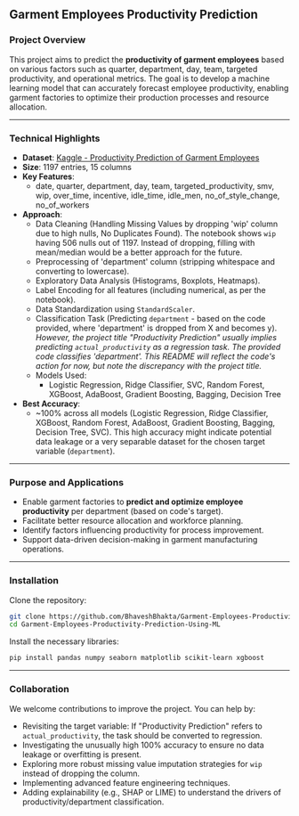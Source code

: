## Garment Employees Productivity Prediction

### Project Overview

This project aims to predict the **productivity of garment employees** based on various factors such as quarter, department, day, team, targeted productivity, and operational metrics. The goal is to develop a machine learning model that can accurately forecast employee productivity, enabling garment factories to optimize their production processes and resource allocation.

-----

### Technical Highlights

  * **Dataset**: [Kaggle - Productivity Prediction of Garment Employees](https://www.kaggle.com/datasets/ishadss/productivity-prediction-of-garment-employees)
  * **Size**: 1197 entries, 15 columns
  * **Key Features**:
      * date, quarter, department, day, team, targeted\_productivity, smv, wip, over\_time, incentive, idle\_time, idle\_men, no\_of\_style\_change, no\_of\_workers
  * **Approach**:
      * Data Cleaning (Handling Missing Values by dropping 'wip' column due to high nulls, No Duplicates Found). The notebook shows `wip` having 506 nulls out of 1197. Instead of dropping, filling with mean/median would be a better approach for the future.
      * Preprocessing of 'department' column (stripping whitespace and converting to lowercase).
      * Exploratory Data Analysis (Histograms, Boxplots, Heatmaps).
      * Label Encoding for all features (including numerical, as per the notebook).
      * Data Standardization using `StandardScaler`.
      * Classification Task (Predicting `department` - based on the code provided, where 'department' is dropped from X and becomes y). *However, the project title "Productivity Prediction" usually implies predicting `actual_productivity` as a regression task. The provided code classifies 'department'. This README will reflect the code's action for now, but note the discrepancy with the project title.*
      * Models Used:
          * Logistic Regression, Ridge Classifier, SVC, Random Forest, XGBoost, AdaBoost, Gradient Boosting, Bagging, Decision Tree
  * **Best Accuracy**:
      * \~100% across all models (Logistic Regression, Ridge Classifier, XGBoost, Random Forest, AdaBoost, Gradient Boosting, Bagging, Decision Tree, SVC). This high accuracy might indicate potential data leakage or a very separable dataset for the chosen target variable (`department`).

-----

### Purpose and Applications

  * Enable garment factories to **predict and optimize employee productivity** per department (based on code's target).
  * Facilitate better resource allocation and workforce planning.
  * Identify factors influencing productivity for process improvement.
  * Support data-driven decision-making in garment manufacturing operations.

-----

### Installation

Clone the repository:

```bash
git clone https://github.com/BhaveshBhakta/Garment-Employees-Productivity-Prediction-Using-ML.git
cd Garment-Employees-Productivity-Prediction-Using-ML
```

Install the necessary libraries:

```bash
pip install pandas numpy seaborn matplotlib scikit-learn xgboost
```

-----

### Collaboration

We welcome contributions to improve the project. You can help by:

  * Revisiting the target variable: If "Productivity Prediction" refers to `actual_productivity`, the task should be converted to regression.
  * Investigating the unusually high 100% accuracy to ensure no data leakage or overfitting is present.
  * Exploring more robust missing value imputation strategies for `wip` instead of dropping the column.
  * Implementing advanced feature engineering techniques.
  * Adding explainability (e.g., SHAP or LIME) to understand the drivers of productivity/department classification.
